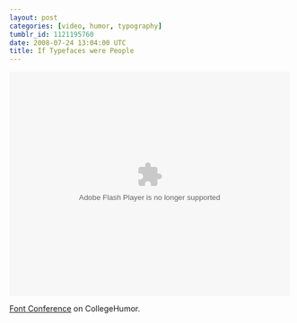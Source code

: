 ```yaml
---
layout: post
categories: [video, humor, typography]
tumblr_id: 1121195760
date: 2008-07-24 13:04:00 UTC
title: If Typefaces were People
---
```


<object type="application/x-shockwave-flash" data="http://www.collegehumor.com/moogaloop/moogaloop.swf?clip_id=1823766&fullscreen=1" width="500" height="400" ><param name="allowfullscreen" value="true" /><param name="AllowScriptAccess" value="true" /><param name="movie" quality="best" value="http://www.collegehumor.com/moogaloop/moogaloop.swf?clip_id=1823766&fullscreen=1" /></object>

<a href="http://www.collegehumor.com/video:1823766">Font Conference</a> on CollegeHumor.
